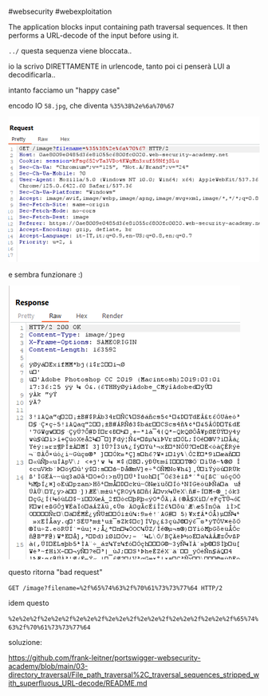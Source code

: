 
#websecurity #webexploitation 

The application blocks input containing path traversal sequences. It then performs a URL-decode of the input before using it.


`../` questa sequenza viene bloccata..

io la scrivo DIRETTAMENTE in urlencode, tanto poi ci penserà LUI a decodificarla..

intanto facciamo un "happy case"

encodo IO `58.jpg`, che diventa `%35%38%2e%6a%70%67`


![](_attachments/Pasted%20image%2020240903150132.png)

e sembra funzionare :)

![](_attachments/Pasted%20image%2020240903150142.png)



questo ritorna "bad request"

`GET /image?filename=%2f%65%74%63%2f%70%61%73%73%77%64 HTTP/2`

idem questo

`%2e%2e%2f%2e%2e%2f%2e%2e%2f%2e%2e%2f%2e%2e%2f%2e%2e%2f%2e%2e%2f%65%74%63%2f%70%61%73%73%77%64`

soluzione:

https://github.com/frank-leitner/portswigger-websecurity-academy/blob/main/03-directory_traversal/File_path_traversal%2C_traversal_sequences_stripped_with_superfluous_URL-decode/README.md


